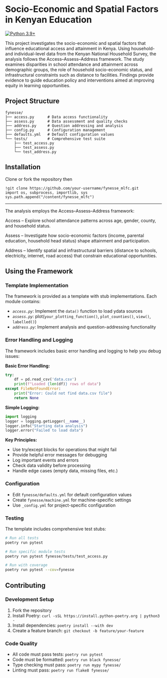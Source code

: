# Socio-Economic and Spatial Factors in Kenyan Education


[![Python 3.9+](https://img.shields.io/badge/python-3.9+-blue.svg)](https://www.python.org/downloads/)

This project investigates the socio-economic and spatial factors that influence educational access and attainment in Kenya. Using household- and individual-level data from the Kenyan National Household Survey, the analysis follows the Access–Assess–Address framework. The study examines disparities in school attendance and attainment across demographic groups, the role of household socio-economic status, and infrastructural constraints such as distance to facilities. Findings provide evidence to guide education policy and interventions aimed at improving equity in learning opportunities.



## Project Structure
```
fynesse/
├── access.py      # Data access functionality
├── assess.py      # Data assessment and quality checks
├── address.py     # Question addressing and analysis
├── config.py      # Configuration management
├── defaults.yml   # Default configuration values
└── tests/         # Comprehensive test suite
    ├── test_access.py
    ├── test_assess.py
    └── test_address.py
```




## Installation
Clone or fork the repository then

```
!git clone https://github.com/your-username/fynesse_mlfc.git
import os, subprocess, importlib, sys
sys.path.append("/content/fynesse_mlfc")

```
---
The analysis employs the Access–Assess–Address framework:

Access – Explore school attendance patterns across age, gender, county, and household status.

Assess – Investigate how socio-economic factors (income, parental education, household head status) shape attainment and participation.

Address – Identify spatial and infrastructural barriers (distance to schools, electricity, internet, road access) that constrain educational opportunities.



## Using the Framework

### Template Implementation
The framework is provided as a template with stub implementations. Each module contains:

- *`access.py`*: Implement the `data()` function to load ydata sources
- *`assess.py`*: plot(`your_plotting_function()`, `plot_counties()`, `view()`, `labelled()`)
- *`address.py`*: Implement analysis and question-addressing functionality

### Error Handling and Logging

The framework includes basic error handling and logging to help you debug issues:

**Basic Error Handling:**
```python
try:
    df = pd.read_csv('data.csv')
    print(f"Loaded {len(df)} rows of data")
except FileNotFoundError:
    print("Error: Could not find data.csv file")
    return None
```

**Simple Logging:**
```python
import logging
logger = logging.getLogger(__name__)
logger.info("Starting data analysis")
logger.error("Failed to load data")
```

**Key Principles:**
- Use try/except blocks for operations that might fail
- Provide helpful error messages for debugging
- Log important events and errors
- Check data validity before processing
- Handle edge cases (empty data, missing files, etc.)

### Configuration
- Edit `fynesse/defaults.yml` for default configuration values
- Create `fynesse/machine.yml` for machine-specific settings
- Use `_config.yml` for project-specific configuration

### Testing
The template includes comprehensive test stubs:
```bash
# Run all tests
poetry run pytest

# Run specific module tests
poetry run pytest fynesse/tests/test_access.py

# Run with coverage
poetry run pytest --cov=fynesse
```

## Contributing

### Development Setup
1. Fork the repository
2. Install Poetry: `curl -sSL https://install.python-poetry.org | python3 -`
3. Install dependencies: `poetry install --with dev`
4. Create a feature branch: `git checkout -b feature/your-feature`

### Code Quality
- All code must pass tests: `poetry run pytest`
- Code must be formatted: `poetry run black fynesse/`
- Type checking must pass: `poetry run mypy fynesse/`
- Linting must pass: `poetry run flake8 fynesse/`


